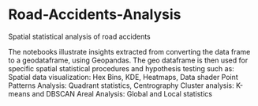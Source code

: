 # Road-Accidents-Analysis
Spatial statistical analysis of road accidents

The notebooks illustrate insights extracted from converting the data frame to a geodataframe, using Geopandas. 
The geo dataframe is then used for specific spatial statistical procedures and hypothesis testing such as:
  Spatial data visualization: Hex Bins, KDE, Heatmaps, Data shader
  Point Patterns Analysis: Quadrant statistics, Centrography
  Cluster analysis: K-means and DBSCAN
  Areal Analysis: Global and Local statistics
  
  
  
  
